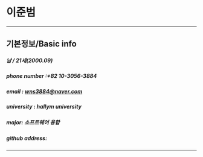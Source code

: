 # 이준범
----------------------------------
기본정보/Basic info
----------------------------------
##### 남 / 21세(2000.09)
##### phone number :+82 10-3056-3884
##### email : wns3884@naver.com
##### university : hallym university
##### major: 소프트웨어 융합
##### github address:
------------------------------------

